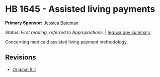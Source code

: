 # HB 1645 - Assisted living payments
**Primary Sponsor:** [Jessica Bateman](/person/leg/jessica.bateman.md)

*Status: First reading, referred to Appropriations.* | [leg.wa.gov summary](https://app.leg.wa.gov/billsummary?BillNumber=1645&Year=2021)

Concerning medicaid assisted living payment methodology.

## Revisions
* [Original Bill](1/)
